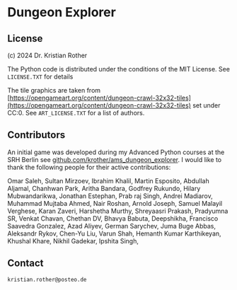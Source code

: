 # Dungeon Explorer


## License

(c) 2024 Dr. Kristian Rother

The Python code is distributed under the conditions of the MIT License. See `LICENSE.TXT` for details

The tile graphics are taken from [https://opengameart.org/content/dungeon-crawl-32x32-tiles](https://opengameart.org/content/dungeon-crawl-32x32-tiles) set under CC:0. See `ART_LICENSE.TXT` for a list of authors.

## Contributors

An initial game was developed during my Advanced Python courses at the SRH Berlin see [github.com/krother/ams_dungeon_explorer](https://github.com/krother/ams_dungeon_explorer).
I would like to thank the following people for their active contributions:

Omar Saleh, Sultan Mirzoev, Ibrahim Khalil, Martin Esposito, Abdullah Aljamal, Chanhwan Park, Aritha Bandara, Godfrey Rukundo, Hilary Mubwandarikwa, Jonathan Estephan, Prab
raj Singh, Andrei Madiarov, Muhammad Mujtaba Ahmed, Nair Roshan, Arnold Joseph, Samuel Malayil Verghese, Karan Zaveri, Harshetha Murthy, Shreyaasri Prakash, Pradyumna SR, Venkat Chavan, Chethan DV, Bhavya Babuta, Deepshikha, Francisco Saavedra Gonzalez, Azad Aliyev, German Sarychev, Juma Buge Abbas, Aleksandr Rykov, Chen-Yu Liu, Varun Shah, Hemanth Kumar Karthikeyan, Khushal Khare, Nikhil Gadekar, Ipshita Singh, 

## Contact

`kristian.rother@posteo.de`
